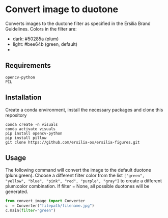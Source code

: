 # Convert image to duotone
Converts images to the duotone filter as specified in the Ersilia Brand Guidelines. Colors in the filter are:
- dark: #50285a (plum)
- light: #bee64b (green, default)
- 
## Requirements
```
opencv-python
PIL
```

## Installation
Create a conda environment, install the necessary packages and clone this repository
```
conda create -n visuals
conda activate visuals
pip install opencv-python
pip install pillow
git clone https://github.com/ersilia-os/ersilia-figures.git
```

## Usage
The following command will convert the image to the default duotone (plum:green). Choose a different filter color from the list `["green", "yellow", "blue", "pink", "red", "purple", "gray"]` to create a different plum:color combination. If filter = None, all possible duotones will be generated.
```python
from convert_image import Converter
c  = Converter("filepath/filename.jpg")
c.main(filter="green")
```


